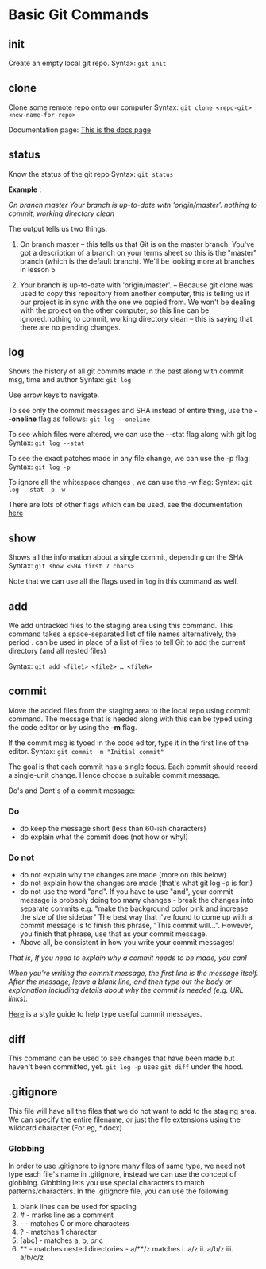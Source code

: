# Basic Git Commands

## init

Create an empty local git repo.
Syntax: `git init`

## clone

Clone some remote repo onto our computer
Syntax: `git clone <repo-git> <new-name-for-repo>`

Documentation page: [This is the docs page](https://git-scm.com/book/en/v2/Git-Basics-Getting-a-Git-Repository#Cloning-an-Existing-Repository)

## status

Know the status of the git repo
Syntax: `git status`

**Example** :

_On branch master
Your branch is up-to-date with 'origin/master'.
nothing to commit, working directory clean_

The output tells us two things:

1. On branch master – this tells us that Git is on the master branch. You've got a description of a branch on your terms sheet so this is the "master" branch (which is the default branch). We'll be looking more at branches in lesson 5

2. Your branch is up-to-date with 'origin/master'. – Because git clone was used to copy this repository from another computer, this is telling us if our project is in sync with the one we copied from. We won't be dealing with the project on the other computer, so this line can be ignored.nothing to commit, working directory clean – this is saying that there are no pending changes.

## log

Shows the history of all git commits made in the past along with commit msg, time and author
Syntax: `git log`

Use arrow keys to navigate.

To see only the commit messages and SHA instead of entire thing, use the **--oneline** flag as follows:
`git log --oneline`

To see which files were altered, we can use the --stat flag along with git log
Syntax: `git log --stat`

To see the exact patches made in any file change, we can use the -p flag:
Syntax: `git log -p`

To ignore all the whitespace changes , we can use the -w flag:
Syntax: `git log --stat -p -w`

There are lots of other flags which can be used, see the documentation [here](https://git-scm.com/docs/git-diff)

## show

Shows all the information about a single commit, depending on the SHA
Syntax: `git show <SHA first 7 chars>`

Note that we can use all the flags used in `log` in this command as well.

## add

We add untracked files to the staging area using this command. This command takes a space-separated list of file names alternatively, the period . can be used in place of a list of files to tell Git to add the current directory (and all nested files)

Syntax: `git add <file1> <file2> … <fileN>`

## commit

Move the added files from the staging area to the local repo using commit command. The message that is needed along with this can be typed using the code editor or by using the **-m** flag.

If the commit msg is tyoed in the code editor, type it in the first line of the editor.
Syntax: `git commit -m "Initial commit"`

The goal is that each commit has a single focus. Each commit should record a single-unit change. Hence choose a suitable commit message.

Do's and Dont's of a commit message:

### Do

-   do keep the message short (less than 60-ish characters)
-   do explain what the commit does (not how or why!)

### Do not

-   do not explain why the changes are made (more on this below)
-   do not explain how the changes are made (that's what git log -p is for!)
-   do not use the word "and". If you have to use "and", your commit message is probably doing too many changes - break the changes into separate commits
    e.g. "make the background color pink and increase the size of the sidebar"
    The best way that I've found to come up with a commit message is to finish this phrase, "This commit will...". However, you finish that phrase, use that as your commit message.
-   Above all, be consistent in how you write your commit messages!

_That is, If you need to explain why a commit needs to be made, you can!_

_When you're writing the commit message, the first line is the message itself. After the message, leave a blank line, and then type out the body or explanation including details about why the commit is needed (e.g. URL links)._

[Here](https://udacity.github.io/git-styleguide/) is a style guide to help type useful commit messages.

## diff

This command can be used to see changes that have been made but haven't been committed, yet.
`git log -p` uses `git diff` under the hood.

## .gitignore

This file will have all the files that we do not want to add to the staging area. We can specify the entire filename, or just the file extensions using the wildcard character (For eg, \*.docx)

### Globbing

In order to use .gitignore to ignore many files of same type, we need not type each file's name in .gitignore, instead we can use the concept of globbing.
Globbing lets you use special characters to match patterns/characters. In the .gitignore file, you can use the following:

1. blank lines can be used for spacing
2. \# - marks line as a comment
3. \- \- matches 0 or more characters
4. ? - matches 1 character
5. [abc] - matches a, b, _or_ c
6. \*\* - matches nested directories - a/\*\*/z matches
   i. a/z
   ii. a/b/z
   iii. a/b/c/z
